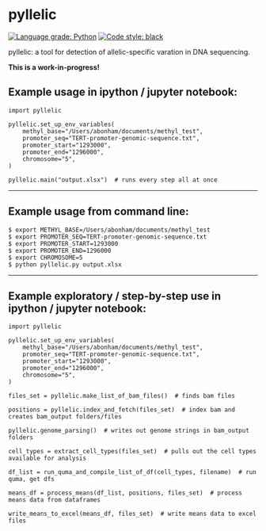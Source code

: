 # pyllelic

[![Language grade: Python](https://img.shields.io/lgtm/grade/python/g/Paradoxdruid/pyllelic.svg?logo=lgtm&logoWidth=18)](https://lgtm.com/projects/g/Paradoxdruid/pyllelic/context:python)  [![Code style: black](https://img.shields.io/badge/code%20style-black-000000.svg)](https://github.com/ambv/black)

pyllelic: a tool for detection of allelic-specific varation in DNA sequencing.

**This is a work-in-progress!**

## Example usage in ipython / jupyter notebook:

    import pyllelic

    pyllelic.set_up_env_variables(
        methyl_base="/Users/abonham/documents/methyl_test",
        promoter_seq="TERT-promoter-genomic-sequence.txt",
        promoter_start="1293000",
        promoter_end="1296000",
        chromosome="5",
    )

    pyllelic.main("output.xlsx")  # runs every step all at once

----------------------------------

## Example usage from command line:

    $ export METHYL_BASE=/Users/abonham/documents/methyl_test
    $ export PROMOTER_SEQ=TERT-promoter-genomic-sequence.txt
    $ export PROMOTER_START=1293000
    $ export PROMOTER_END=1296000
    $ export CHROMOSOME=5
    $ python pyllelic.py output.xlsx

----------------------------------

## Example exploratory / step-by-step use in ipython / jupyter notebook:

    import pyllelic

    pyllelic.set_up_env_variables(
        methyl_base="/Users/abonham/documents/methyl_test",
        promoter_seq="TERT-promoter-genomic-sequence.txt",
        promoter_start="1293000",
        promoter_end="1296000",
        chromosome="5",
    )

    files_set = pyllelic.make_list_of_bam_files()  # finds bam files

    positions = pyllelic.index_and_fetch(files_set)  # index bam and creates bam_output folders/files

    pyllelic.genome_parsing()  # writes out genome strings in bam_output folders

    cell_types = extract_cell_types(files_set)  # pulls out the cell types available for analysis

    df_list = run_quma_and_compile_list_of_df(cell_types, filename)  # run quma, get dfs

    means_df = process_means(df_list, positions, files_set)  # process means data from dataframes

    write_means_to_excel(means_df, files_set)  # write means data to excel files
